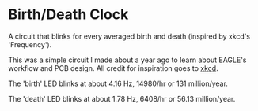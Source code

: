 # Birth/Death Clock
A circuit that blinks for every averaged birth and death (inspired by xkcd's 'Frequency').

This was a simple circuit I made about a year ago to learn about EAGLE's workflow and
PCB design. All credit for inspiration goes to [xkcd](https://xkcd.com/1331/).

The 'birth' LED blinks at about 4.16 Hz, 14980/hr or 131 million/year.

The 'death' LED blinks at about 1.78 Hz, 6408/hr or 56.13 million/year.

